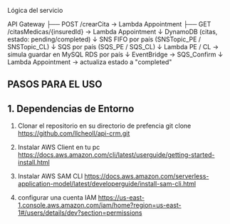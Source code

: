 Lógica del servicio

API Gateway
    ├── POST /crearCita     → Lambda Appointment
    ├── GET  /citasMedicas/{insuredId} → Lambda Appointment
    ↓
DynamoDB (citas, estado: pending/completed)
    ↓
SNS FIFO por país (SNSTopic_PE / SNSTopic_CL)
    ↓
SQS por país (SQS_PE / SQS_CL)
    ↓
Lambda PE / CL → simula guardar en MySQL RDS por país
    ↓
EventBridge → SQS_Confirm
    ↓
Lambda Appointment → actualiza estado a "completed"

## PASOS PARA EL USO

## 1. Dependencias de Entorno
    
1. Clonar el repositorio en su directorio de prefencia
    git clone https://github.com/llcheoll/api-crm.git

2. Instalar AWS Client en tu pc
    https://docs.aws.amazon.com/cli/latest/userguide/getting-started-install.html

3. Instalar AWS SAM CLI
    https://docs.aws.amazon.com/serverless-application-model/latest/developerguide/install-sam-cli.html

4. configurar una cuenta IAM
    https://us-east-1.console.aws.amazon.com/iam/home?region=us-east-1#/users/details/dev?section=permissions
